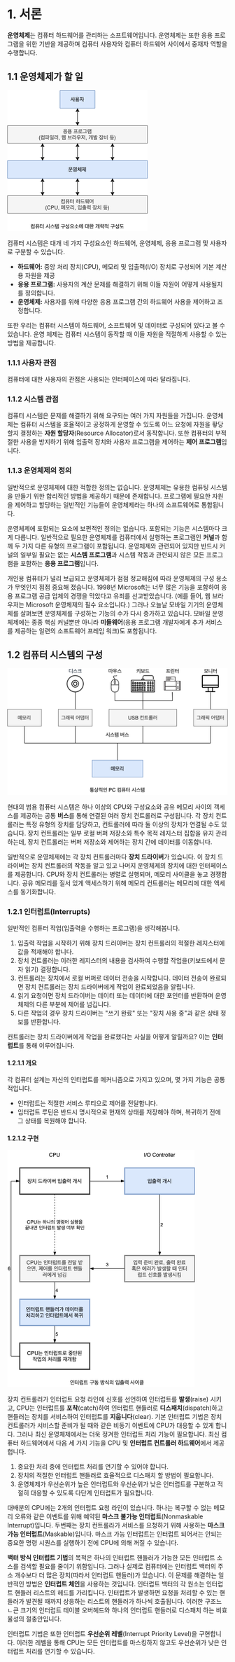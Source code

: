 # 1. 서론

**운영체제**는 컴퓨터 하드웨어를 관리하는 소프트웨어입니다. 운영체제는 또한 응용 프로그램을 위한 기반을 제공하며 컴퓨터 사용자와 컴퓨터 하드웨어 사이에서 중재자 역할을 수행합니다.

## 1.1 운영체제가 할 일

![컴퓨터 시스템 구성요소에 대한 개략적 구성도](./image/img-1-1.png)

컴퓨터 시스템은 대개 네 가지 구성요소인 하드웨어, 운영체제, 응용 프로그램 및 사용자로 구분할 수 있습니다.

- **하드웨어:** 중앙 처리 장치(CPU), 메모리 및 입출력(I/O) 장치로 구성되어 기본 계산용 자원을 제공
- **응용 프로그램:** 사용자의 계산 문제를 해결하기 위해 이들 자원이 어떻게 사용될지를 정의합니다.
- **운영체제:** 사용자를 위해 다양한 응용 프로그램 간의 하드웨어 사용을 제어하고 조정합니다.

또한 우리는 컴퓨터 시스템이 하드웨어, 소프트웨어 및 데이터로 구성되어 있다고 볼 수 있습니다. 운영 체제는 컴퓨터 시스템이 동작할 때 이들 자원을 적절하게 사용할 수 있는 방법을 제공합니다.

### 1.1.1 사용자 관점

컴퓨터에 대한 사용자의 관점은 사용되는 인터페이스에 따라 달라집니다.

### 1.1.2 시스템 관점

컴퓨터 시스템은 문제를 해결하기 위해 요구되는 여러 가지 자원들을 가집니다. 운영체제는 컴퓨터 시스템을 효율적이고 공정하게 운영할 수 있도록 어느 요청에 자원을 홯당할지 결정하는 **자원 할당자**(Resource Allocator)로서 동작합니다. 또한 컴퓨터의 부적절한 사용을 방지하기 위해 입출력 장치와 사용자 프로그램을 제어하는 **제어 프로그램**입니다.

### 1.1.3 운영체제의 정의

일반적으로 운영체제에 대한 적합한 정의는 없습니다. 운영체제는 유용한 컴퓨팅 시스템을 만들기 위한 합리적인 방법을 제공하기 때문에 존재합니다. 프로그램에 필요한 자원을 제어하고 할당하는 일반적인 기능들이 운영체제라는 하나의 소프트웨어로 통합됩니다.

운영체제에 포함되는 요소에 보편적인 정의는 없습니다. 포함되는 기능은 시스템마다 크게 다릅니다. 일반적으로 필요한 운영체제를 컴퓨터에서 실행하는 프로그램인 **커널**과 함께 두 가지 다른 유형의 프로그램이 포함됩니다. 운영체제와 관련되어 있지만 반드시 커널의 일부일 필요는 없는 **시스템 프로그램**과 시스템 작동과 관련되지 않은 모든 프로그램을 포함하는 **응용 프로그램**입니다.

개인용 컴퓨터가 널리 보급되고 운영체제가 점점 정교해짐에 따라 운영체제의 구성 용소가 무엇인지 점점 중요해 졌습니다. 1998년 Microsoft는 너무 많은 기능을 포함하여 응용 프로그램 공급 업체의 경쟁을 막았다고 유죄를 선고받았습니다. (에를 들어, 웹 브라우저는 Microsoft 운영체제의 필수 요소입니다.) 그러나 오늘날 모바일 기기의 운영체제를 살펴보면 운영체제를 구성하는 기능의 수가 다시 증가하고 있습니다. 모바일 운영체제에는 종종 핵심 커널뿐만 아니라 **미들웨어**(응용 프로그램 개발자에게 추가 서비스를 제공하는 일련의 소프트웨어 프레임 워크)도 포함됩니다.

## 1.2 컴퓨터 시스템의 구성

![통상적인 PC 컴퓨터 시스템](./image/img-1-2.png)

현대의 범용 컴퓨터 시스템은 하나 이상의 CPU와 구성요소와 공유 메모리 사이의 객세스를 제공하는 공통 **버스**를 통해 연결된 여러 장치 컨트롤러로 구성됩니다. 각 장치 컨트롤러는 특정 유형의 장치를 담당하고, 컨트롤러에 따라 둘 이상의 장치가 연결될 수도 있습니다. 장치 컨트롤러는 일부 로컬 버퍼 저장소와 특수 목적 레지스터 집합을 유지 관리하는데, 장치 컨트롤러는 버퍼 저장소와 제어하는 장치 간에 데이터를 이동합니다.

일반적으로 운영체제에는 각 장치 컨트롤러마다 **장치 드라이버**가 있습니다. 이 장치 드라이버는 장치 컨트롤러의 작동을 알고 있고 나머지 운영체제의 장치에 대한 인터페이스를 제공합니다. CPU와 장치 컨트롤러는 병렬로 실행되며, 메모리 사이클을 놓고 경쟁합니다. 공유 메모리를 질서 있게 액세스하기 위해 메모리 컨트롤러는 메모리에 대한 액세스를 동기화합니다.

### 1.2.1 인터럽트(Interrupts)

일반적인 컴퓨터 작업(입출력을 수행하는 프로그램)을 생각해봅니다.

1. 입출력 작업을 시작하기 위해 장치 드러이버는 장치 컨트롤러의 적절한 레지스터에 값을 적재해야 합니다.
2. 장치 컨트롤러는 이러한 레지스터의 내용을 검사하여 수행할 작업을(키보드에서 문자 읽기) 결정합니다.
3. 컨트롤러는 장치에서 로컬 버퍼로 데이터 전송을 시작합니다. 데이터 전송이 완료되면 장치 컨트롤러는 장치 드라이버에게 작업이 완료되었음을 알립니다.
4. 읽기 요청이면 장치 드라이버는 데이터 또는 데이터에 대한 포인터를 반환하며 운영체제의 다른 부분에 제어를 넘깁니다.
5. 다른 작업의 경우 장치 드라이버는 "쓰기 완료" 또는 "장치 사용 중"과 같은 상태 정보를 반환합니다.

컨트롤러는 장치 드라이버에게 작업을 완료했다는 사실을 어떻게 알릴까요? 이는 **인터럽트**를 통해 이루어집니다.

#### 1.2.1.1 개요

각 컴퓨터 설계는 자신의 인터럽트를 메커니즘으로 가지고 있으며, 몇 가지 기능은 공통적입니다.

- 인터럽트는 적절한 서비스 루티으로 제어를 전달합니다.
- 임터럽트 루틴은 반드시 명시적으로 현재의 상태를 저장해야 하며, 복귀하기 전에 그 상태를 복원해야 합니다.

#### 1.2.1.2 구현

![인터럽트 구동 방식의 입출력 사이클](./image/img-1-4.png)

장치 컨트롤러가 인터럽트 요청 라인에 신호를 선언하여 인터럽트를 **발생**(raise) 시키고, CPU는 인터럽트를 **포착**(catch)하여 인터럽트 핸들러로 **디스패치**(dispatch)하고 핸들러는 장치를 서비스하여 인터럽트를 **지웁니다**(clear). 기본 인터럽트 기법은 장치 컨트롤러가 서비스할 준비가 될 때와 같은 비동기 이벤트에 CPU가 대응할 수 있게 합니다. 그러나 최신 운영체제에서는 더욱 정겨한 인터럽트 처리 기능이 필요합니다. 최신 컴퓨터 하드웨어에서 다음 세 가지 기능을 CPU 및 **인터럽트 컨트롤러 하드웨어**에서 제공헙니다.

1. 중요한 처리 중에 인터럽트 처리를 연기할 수 있어야 합니다.
2. 장치의 적절한 인터럽트 핸들러로 효율적으로 디스패치 할 방법이 필요합니다.
3. 운영체제가 우선순위가 높은 인터럽트와 우선순위가 낮은 인터럽트를 구분하고 적절히 대응할 수 있도록 다단계 인터럽트가 필요합니다.

대배분의 CPU에는 2개의 인터럽트 요청 라인이 있습니다. 하나는 복구할 수 없는 메모리 오류와 같은 이벤트를 위해 예약된 **마스크 불가능 인터럽트**(Nonmaskable Interrupt)입니다. 두번째는 장치 컨트롤라가 서비스를 요청하기 위해 사용하는 **마스크 가능 인터럽트**(Maskable)입니다. 마스크 가능 인터럽트는 인터럽트 되어서는 안되는 중요한 명령 시퀀스를 실행하기 전에 CPU에 의해 꺼질 수 있습니다.

**백터 방식 인터럽트 기법**의 목적은 하나의 인터럽트 핸들러가 가능한 모든 인터럽트 소스를 검색할 필요를 줄이기 위함입니다. 그러나 실제로 컴퓨터에는 인터럽트 백터의 주소 개수보다 더 많은 장치(따라서 인터럽트 핸들러)가 있습니다. 이 문제를 해결하는 일반적인 방법은 **인터럽트 체인**을 사용하는 것입니다. 인터럽트 백터의 각 원소는 인터럽트 핸들러 리스트의 헤드를 가리킵니다. 인터럽트가 발생하면 요청을 처리할 수 있는 핸들러가 발견될 때까지 상응하는 리스트의 핸들러가 하나씩 호출됩니다. 이러한 구조느 ㄴ큰 크기의 인터럽트 테이블 오버헤드와 하나의 인터럽트 핸들러로 디스패치 하는 비효율성의 절충안입니다.

인터럽트 기법은 또한 인터럽트 **우선순위 레벨**(Interrupt Priority Level)을 구현합니다. 이러한 레벨을 통해 CPU는 모든 인터럽트를 마스킹하지 않고도 우선순위가 낮은 인터럽트 처리를 연기할 수 있습니다.
